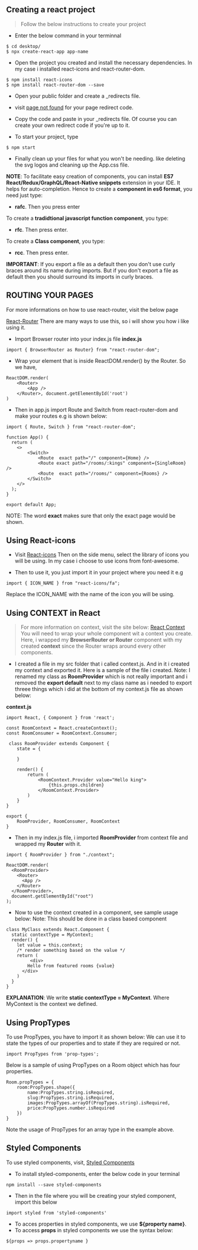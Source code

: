 ## Creating a react project

> Follow the below instructions to create your project
* Enter the below command in your terminnal
```
$ cd desktop/
$ npx create-react-app app-name
```
* Open the project you created  and install the necessary dependencies.
In my case i installed react-icons and react-router-dom.

```
$ npm install react-icons
$ npm install react-router-dom --save
```
* Open your public folder and create a _redirects file.
* visit [page not found](https://sung.codes/blog/2018/12/18/page-not-found-on-netlify-with-react-router/) for your page redirect code.
* Copy the code and paste in your _redirects file. Of course you can create your own redirect code if you're up to it.

* To start your project, type
```
$ npm start
```
* Finally clean up your files for what you won't be needing. like deleting the svg logos and cleaning up the App.css file.

**NOTE**: To facilitate easy creation of components, you can install
__ES7 React/Redux/GraphQL/React-Native snippets__ extension in your IDE.
It helps for auto-completion.
Hence to create a **component in es6 format**, you need just type:
* __rafc__. Then you press enter

To create a **tradidtional javascript function component**, you type:
* __rfc__. Then press enter.

To create a **Class component**, you type:
* __rcc__. Then press enter.

**IMPORTANT**: If you export a file as a default then you don't use curly
braces around its name during imports. But if you don't  export a file
as default then you should surround its imports in curly braces.

## ROUTING YOUR PAGES
For more informations on how to use react-router, visit the below page

[React-Router](https://reacttraining.com/react-router/web/guides/quick-start)
There are many ways to use this, so i will show you how i like using it.

* Import Browser router into your index.js file
    __index.js__

```
import { BrowserRouter as Router} from "react-router-dom";
```
* Wrap your <App /> element that is inside ReactDOM.render() by the
Router. So we have,

```
ReactDOM.render(
    <Router>
        <App />
    </Router>, document.getElementById('root')
)
```
* Then in app.js import Route and Switch from react-router-dom and make your
routes e.g is shown below:

```
import { Route, Switch } from "react-router-dom";

function App() {
  return (
    <>
        <Switch>
            <Route  exact path="/" component={Home} />
            <Route exact path="/rooms/:kings" component={SingleRoom} />
            <Route  exact path="/rooms/" component={Rooms} />
        </Switch>
    </>
  );
}

export default App;
```
NOTE: The word __exact__ makes sure that only the exact page would be shown.

## Using React-icons

* Visit [React-icons](https://react-icons.netlify.com/#/)
Then on the side menu, select the library of icons you will be using. In my case i choose to use icons from font-awesome.

* Then to use it, you just import it in your project where you need it e.g

```
import { ICON_NAME } from "react-icons/fa";
```
Replace the ICON_NAME with the name of the icon you will be using.

## Using CONTEXT in React
> For more information on context, visit the site below:
[React Context](https://reactjs.org/docs/context.html)
You will need to wrap your whole component wit a context you create.
Here, i wrapped my __BrowserRouter or Router__ component with my created __context__ since
the Router wraps around every other components.
* I created a file in my src folder that i called context.js. And in it i created my context
and exported it. Here is a sample of the file i created. Note: I renamed my class as __RoomProvider__
which is not really important and i removed the __export default__ next to my class name as i needed
to export threee things which i did at the bottom of my context.js file as shown below:

**context.js**

```
import React, { Component } from 'react';

const RoomContext = React.createContext();
const RoomConsumer = RoomContext.Consumer;

 class RoomProvider extends Component {
    state = {

    }

    render() {
        return (
            <RoomContext.Provider value="Hello king">
                {this.props.children}
            </RoomContext.Provider>
        )
    }
}

export {
    RoomProvider, RoomConsumer, RoomContext
}
```
* Then in my index.js file, i imported **RoomProvider** from context file and wrapped 
my __Router__ with it.

```
import { RoomProvider } from "./context";

ReactDOM.render(
  <RoomProvider>
    <Router>
      <App />
    </Router>
  </RoomProvider>,
  document.getElementById("root")
);
```
* Now to use the context created in a component, see sample usage below:
Note: This should be done in a class based component

```
class MyClass extends React.Component {
  static contextType = MyContext;
  render() {
    let value = this.context;
    /* render something based on the value */
    return (
         <div>
        Hello from featured rooms {value}
      </div>
    )  
  }
}
```
**EXPLANATION**: We write __static contextType = MyContext__. Where MyContext is the 
context we defined.

## Using PropTypes
To use PropTypes, you have to import it as shown below:
We can use it to state the types of our properties and to state if they are required or not.

```
import PropTypes from 'prop-types';
```
Below is a sample of using PropTypes on a Room object which has four properties.
```
Room.propTypes = {
    room:PropTypes.shape({
        name:PropTypes.string.isRequired,
        slug:PropTypes.string.isRequired,
        images:PropTypes.arrayOf(PropTypes.string).isRequired,
        price:PropTypes.number.isRequired
    })
}
```
Note the usage of PropTypes for an array type in the example above.

## Styled Components
To use styled components, visit,
[Styled Components](https://styled-components.com/)

* To install styled-components, enter the below code in your terminal

```
npm install --save styled-components
```
* Then in the file where you will be creating your styled component, import this below

```
import styled from 'styled-components'
```

* To acces properties in styled components, we use __${property name}__.
* To access __props__ in styled components we use the syntax below:
```
${props => props.propertyname }
```

